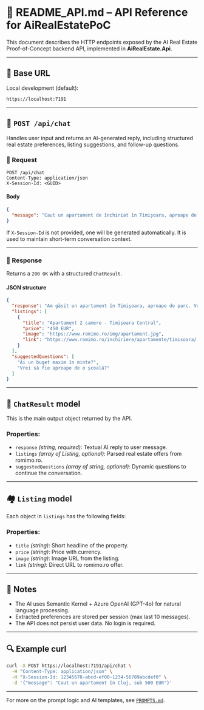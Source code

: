 # 📡 README_API.md – API Reference for AiRealEstatePoC

This document describes the HTTP endpoints exposed by the AI Real Estate Proof-of-Concept backend API, implemented in **AiRealEstate.Api**.

---

## 🔗 Base URL

Local development (default):
```
https://localhost:7191
```

---

## 🧠 `POST /api/chat`

Handles user input and returns an AI-generated reply, including structured real estate preferences, listing suggestions, and follow-up questions.

### 🔸 Request
```
POST /api/chat
Content-Type: application/json
X-Session-Id: <GUID>
```

#### Body
```json
{
  "message": "Caut un apartament de închiriat în Timișoara, aproape de parc."
}
```

If `X-Session-Id` is not provided, one will be generated automatically. It is used to maintain short-term conversation context.

---

### 🔸 Response
Returns a `200 OK` with a structured `ChatResult`.

#### JSON structure
```json
{
  "response": "Am găsit un apartament în Timișoara, aproape de parc. Vrei să-l vezi?",
  "listings": [
    {
      "title": "Apartament 2 camere - Timișoara Central",
      "price": "450 EUR",
      "image": "https://www.romimo.ro/img/apartament.jpg",
      "link": "https://www.romimo.ro/inchiriere/apartamente/timisoara/..."
    }
  ],
  "suggestedQuestions": [
    "Ai un buget maxim în minte?",
    "Vrei să fie aproape de o școală?"
  ]
}
```

---

## 🧾 `ChatResult` model

This is the main output object returned by the API.

### Properties:
- `response` *(string, required)*: Textual AI reply to user message.
- `listings` *(array of Listing, optional)*: Parsed real estate offers from romimo.ro.
- `suggestedQuestions` *(array of string, optional)*: Dynamic questions to continue the conversation.

---

## 🏘️ `Listing` model

Each object in `listings` has the following fields:

### Properties:
- `title` *(string)*: Short headline of the property.
- `price` *(string)*: Price with currency.
- `image` *(string)*: Image URL from the listing.
- `link` *(string)*: Direct URL to romimo.ro offer.

---

## 📌 Notes
- The AI uses Semantic Kernel + Azure OpenAI (GPT-4o) for natural language processing.
- Extracted preferences are stored per session (max last 10 messages).
- The API does not persist user data. No login is required.

---

## 🔍 Example curl
```bash
curl -X POST https://localhost:7191/api/chat \
  -H "Content-Type: application/json" \
  -H "X-Session-Id: 12345678-abcd-ef00-1234-56789abcdef0" \
  -d '{"message": "Caut un apartament în Cluj, sub 500 EUR"}'
```

---

For more on the prompt logic and AI templates, see [`PROMPTS.md`](./AiRealEstate.Core/Prompts/PROMPTS.md).
